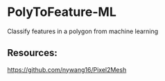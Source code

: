 # PolyToFeature-ML
Classify features in a polygon from machine learning

## Resources:
https://github.com/nywang16/Pixel2Mesh